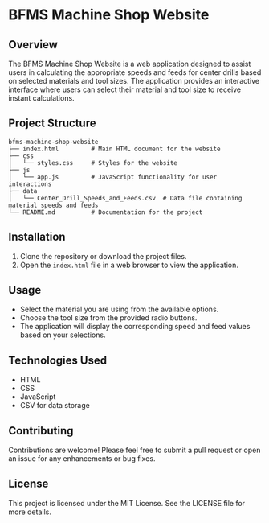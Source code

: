 # BFMS Machine Shop Website

## Overview
The BFMS Machine Shop Website is a web application designed to assist users in calculating the appropriate speeds and feeds for center drills based on selected materials and tool sizes. The application provides an interactive interface where users can select their material and tool size to receive instant calculations.

## Project Structure
```
bfms-machine-shop-website
├── index.html         # Main HTML document for the website
├── css
│   └── styles.css     # Styles for the website
├── js
│   └── app.js         # JavaScript functionality for user interactions
├── data
│   └── Center_Drill_Speeds_and_Feeds.csv  # Data file containing material speeds and feeds
└── README.md          # Documentation for the project
```

## Installation
1. Clone the repository or download the project files.
2. Open the `index.html` file in a web browser to view the application.

## Usage
- Select the material you are using from the available options.
- Choose the tool size from the provided radio buttons.
- The application will display the corresponding speed and feed values based on your selections.

## Technologies Used
- HTML
- CSS
- JavaScript
- CSV for data storage

## Contributing
Contributions are welcome! Please feel free to submit a pull request or open an issue for any enhancements or bug fixes.

## License
This project is licensed under the MIT License. See the LICENSE file for more details.